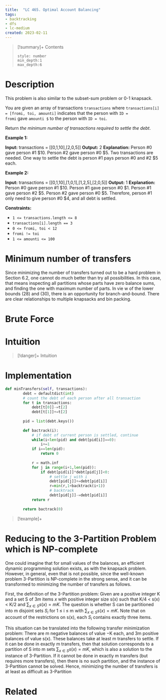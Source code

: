 ```yaml
---
title:  "LC 465. Optimal Account Balancing"
tags:
- backtracking
- dfs
- lc-medium
created: 2023-02-11
---
```


>[!summary]+ Contents
>```toc
>style: number
>min_depth:1
>max_depth:6
>```

# Description
This problem is also similar to the subset-sum problem or 0-1 knapsack.

You are given an array of transactions `transactions` where `transactions[i] = [fromi, toi, amounti]` indicates that the person with `ID = fromi` gave `amounti $` to the person with `ID = toi`.

Return _the minimum number of transactions required to settle the debt_.

**Example 1:**

**Input:** transactions = [[0,1,10],[2,0,5]]
**Output:** 2
**Explanation:**
Person #0 gave person #1 $10.
Person #2 gave person #0 $5.
Two transactions are needed. One way to settle the debt is person #1 pays person #0 and #2 $5 each.

**Example 2:**

**Input:** transactions = [[0,1,10],[1,0,1],[1,2,5],[2,0,5]]
**Output:** 1
**Explanation:**
Person #0 gave person #1 $10.
Person #1 gave person #0 $1.
Person #1 gave person #2 $5.
Person #2 gave person #0 $5.
Therefore, person #1 only need to give person #0 $4, and all debt is settled.

**Constraints:**

-   `1 <= transactions.length <= 8`
-   `transactions[i].length == 3`
-   `0 <= fromi, toi < 12`
-   `fromi != toi`
-   `1 <= amounti <= 100`

# Minimum number of transfers
Since minimizing the number of transfers turned out to be a hard problem in Section 6.2, one cannot do much better than try all possibilities. In this case, that means inspecting all partitions whose parts have zero balance sums, and finding the one with maximum number of parts. In vie w of the lower bounds (28) and (30), there is an opportunity for branch-and-bound. There are clear relationships to multiple knapsacks and bin packing.
# Brute Force
# Intuition

>[!danger]+ Intuition

# Implementation
```python
def minTransfers(self, transactions):
        debt = defaultdict(int)
	    # count the debt of each person after all transaction
        for t in transactions:
            debt[t[0]]-=t[2]
            debt[t[1]]+=t[2]
        
        pid = list(debt.keys())
        
        def bactrack(i):
	        # if debt of current person is settled, continue
            while(i<len(pid) and debt[pid[i]]==0):
                i+=1
            if i==len(pid): 
                return 0
            
            r = math.inf
            for j in range(i+1,len(pid)):
                if debt[pid[i]]*debt[pid[j]]<0:
                    # settle j with i
                    debt[pid[j]]+=debt[pid[i]]
                    r=min(r,1+backtrack(i+1))
                    # backtrack
                    debt[pid[j]]-=debt[pid[i]]
            return r
        
        return bactrack(0)
```

>[!example]+ 

# Reducing to the 3-Partition Problem which is NP-complete
One could imagine that for small values of the balances, an efficient dynamic programming solution exists, as with the knapsack problem. However, in general, even that is not possible, since the well-known problem 3-Partition is NP-complete in the strong sense, and it can be transformed to minimizing the number of transfers as follows.

First, the definition of the 3-Partition problem: Given are a positive integer K and a set S of $3m$ items $x$ with positive integer size s(x) such that K/4 < s(x) < K/2 and $\sum_{x∈S} s(x) = mK$. The question is whether S can be partitioned into m disjoint sets $S_i$ for 1 ≤ i ≤ m with $\sum_{x∈S} s(x) = mK$. Note that on account of the restrictions on s(x), each $S_i$ contains exactly three items. 

This situation can be translated into the following transfer minimization problem: There are m negative balances of value −K each, and 3m positive balances of value s(x). These balances take at least m transfers to settle. If it can be done in exactly m transfers, then that solution corresponds to a partition of S into m sets $\sum_{x∈S} s(x) = mK$, which is also a solution to the instance of 3-Partition. If it cannot be done in exactly m transfers (but requires more transfers), then there is no such partition, and the instance of 3-Partition cannot be solved. Hence, minimizing the number of transfers is at least as difficult as 3-Partition

# Related
